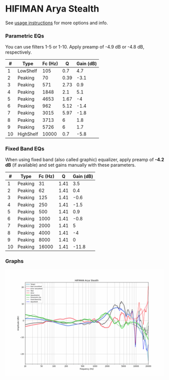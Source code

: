 # HIFIMAN Arya Stealth
See [usage instructions](https://github.com/jaakkopasanen/AutoEq#usage) for more options and info.

### Parametric EQs
You can use filters 1-5 or 1-10. Apply preamp of -4.9 dB or -4.8 dB, respectively.

|   # | Type      |   Fc (Hz) |    Q |   Gain (dB) |
|-----|-----------|-----------|------|-------------|
|   1 | LowShelf  |       105 | 0.7  |         4.7 |
|   2 | Peaking   |        70 | 0.39 |        -3.1 |
|   3 | Peaking   |       571 | 2.73 |         0.9 |
|   4 | Peaking   |      1848 | 2.1  |         5.1 |
|   5 | Peaking   |      4653 | 1.67 |        -4   |
|   6 | Peaking   |       962 | 5.12 |        -1.4 |
|   7 | Peaking   |      3015 | 5.97 |        -1.8 |
|   8 | Peaking   |      3713 | 6    |         1.8 |
|   9 | Peaking   |      5726 | 6    |         1.7 |
|  10 | HighShelf |     10000 | 0.7  |        -5.8 |

### Fixed Band EQs
When using fixed band (also called graphic) equalizer, apply preamp of **-4.2 dB** (if available) and set gains manually with these parameters.

|   # | Type    |   Fc (Hz) |    Q |   Gain (dB) |
|-----|---------|-----------|------|-------------|
|   1 | Peaking |        31 | 1.41 |         3.5 |
|   2 | Peaking |        62 | 1.41 |         0.4 |
|   3 | Peaking |       125 | 1.41 |        -0.6 |
|   4 | Peaking |       250 | 1.41 |        -1.5 |
|   5 | Peaking |       500 | 1.41 |         0.9 |
|   6 | Peaking |      1000 | 1.41 |        -0.8 |
|   7 | Peaking |      2000 | 1.41 |         5   |
|   8 | Peaking |      4000 | 1.41 |        -4   |
|   9 | Peaking |      8000 | 1.41 |         0   |
|  10 | Peaking |     16000 | 1.41 |       -11.8 |

### Graphs
![](./HIFIMAN%20Arya%20Stealth.png)
